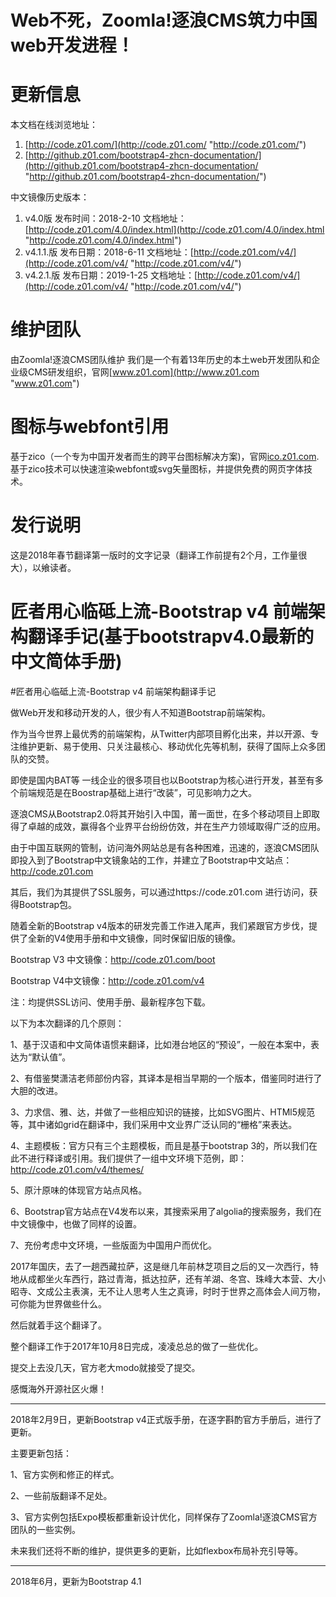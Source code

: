 # Web不死，Zoomla!逐浪CMS筑力中国web开发进程！
# 更新信息
本文档在线浏览地址：
1. [http://code.z01.com/](http://code.z01.com/ "http://code.z01.com/")
2. [http://github.z01.com/bootstrap4-zhcn-documentation/](http://github.z01.com/bootstrap4-zhcn-documentation/ "http://github.z01.com/bootstrap4-zhcn-documentation/")


中文镜像历史版本：
1. v4.0版     发布时间：2018-2-10  文档地址：[http://code.z01.com/4.0/index.html](http://code.z01.com/4.0/index.html "http://code.z01.com/4.0/index.html")
2. v4.1.1.版  发布日期：2018-6-11  文档地址：[http://code.z01.com/v4/](http://code.z01.com/v4/ "http://code.z01.com/v4/")
3. v4.2.1.版  发布日期：2019-1-25  文档地址：[http://code.z01.com/v4/](http://code.z01.com/v4/ "http://code.z01.com/v4/")


# 维护团队
由Zoomla!逐浪CMS团队维护
我们是一个有着13年历史的本土web开发团队和企业级CMS研发组织，官网[www.z01.com](http://www.z01.com "www.z01.com")

# 图标与webfont引用
基于zico（一个专为中国开发者而生的跨平台图标解决方案)，官网[ico.z01.com](http://ico.z01.com "ico.z01.com").
基于zico技术可以快速渲染webfont或svg矢量图标，并提供免费的网页字体技术。

# 发行说明
这是2018年春节翻译第一版时的文字记录（翻译工作前提有2个月，工作量很大），以飨读者。


# 匠者用心临砥上流-Bootstrap v4 前端架构翻译手记(基于bootstrapv4.0最新的中文简体手册)


#匠者用心临砥上流-Bootstrap v4 前端架构翻译手记

做Web开发和移动开发的人，很少有人不知道Bootstrap前端架构。

作为当今世界上最优秀的前端架构，从Twitter内部项目孵化出来，并以开源、专注维护更新、易于使用、只关注最核心、移动优化先等机制，获得了国际上众多团队的交赞。

即使是国内BAT等 一线企业的很多项目也以Bootstrap为核心进行开发，甚至有多个前端规范是在Boostrap基础上进行“改装”，可见影响力之大。




逐浪CMS从Bootstrap2.0将其开始引入中国，莆一面世，在多个移动项目上即取得了卓越的成效，赢得各个业界平台纷纷仿效，并在生产力领域取得广泛的应用。




由于中国互联网的管制，访问海外网站总是有各种困难，迅速的，逐浪CMS团队即投入到了Bootstrap中文镜象站的工作，并建立了Bootstrap中文站点：http://code.z01.com 




其后，我们为其提供了SSL服务，可以通过https://code.z01.com 进行访问，获得Bootstrap包。




随着全新的Bootstrap v4版本的研发完善工作进入尾声，我们紧跟官方步伐，提供了全新的V4使用手册和中文镜像，同时保留旧版的镜像。




Bootstrap V3 中文镜像：http://code.z01.com/boot 

Bootstrap V4中文镜像：http://code.z01.com/v4 

注：均提供SSL访问、使用手册、最新程序包下载。




以下为本次翻译的几个原则：

1、基于汉语和中文简体语惯来翻译，比如港台地区的“预设”，一般在本案中，表达为“默认值”。

2、有借鉴樊潇洁老师部份内容，其译本是相当早期的一个版本，借鉴同时进行了大胆的改进。

3、力求信、雅、达，并做了一些相应知识的链接，比如SVG图片、HTMl5规范等，其中诸如grid在翻译中，我们采用中文业界广泛认同的“栅格”来表达。

4、主题模板：官方只有三个主题模板，而且是基于bootstrap 3的，所以我们在此不进行释译或引用。我们提供了一组中文环境下范例，即：http://code.z01.com/v4/themes/ 

5、原汁原味的体现官方站点风格。

6、Bootstrap官方站点在V4发布以来，其搜索采用了algolia的搜索服务，我们在中文镜像中，也做了同样的设置。

7、充份考虑中文环境，一些版面为中国用户而优化。





2017年国庆，去了一趟西藏拉萨，这是继几年前林芝项目之后的又一次西行，特地从成都坐火车西行，路过青海，抵达拉萨，还有羊湖、冬宫、珠峰大本营、大小昭寺、文成公主表演，无不让人思考人生之真谛，时时于世界之高体会人间万物，可你能为世界做些什么。

然后就着手这个翻译了。

整个翻译工作于2017年10月8日完成，凌凌总总的做了一些优化。

提交上去没几天，官方老大modo就接受了提交。

感慨海外开源社区火爆！


**********************************************************
2018年2月9日，更新Bootstrap v4正式版手册，在逐字斟酌官方手册后，进行了更新。

主要更新包括：

1、官方实例和修正的样式。

2、一些前版翻译不足处。

3、官方实例包括Expo模板都重新设计优化，同样保存了Zoomla!逐浪CMS官方团队的一些实例。


未来我们还将不断的维护，提供更多的更新，比如flexbox布局补充引导等。

**********************************************************
2018年6月，更新为Bootstrap 4.1